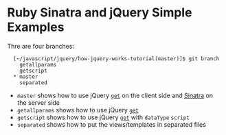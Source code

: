 # Ruby Sinatra and jQuery Simple Examples

Thre are four branches:

      [~/javascript/jquery/how-jquery-works-tutorial(master)]$ git branch 
        getallparams
        getscript
      * master
        separated

* `master` shows how to use jQuery [`get`](http://api.jquery.com/jquery.get/) on the client side and [Sinatra](http://www.sinatrarb.com/) on the server side
* `getallparams` shows how to use jQuery [`get`](http://api.jquery.com/jquery.get/) 
* `getscript` shows how to use jQuery [`get`](http://api.jquery.com/jquery.get/) with
`dataType` `script`
* `separated` shows how to put the views/templates in separated files
